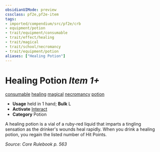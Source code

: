 ```yaml
---
obsidianUIMode: preview
cssclass: pf2e,pf2e-item
tags:
- imported/compendium/src/pf2e/crb
- equipment/potion
- trait/equipment/consumable
- trait/effect/healing
- trait/magical
- trait/school/necromancy
- trait/equipment/potion
aliases: ["Healing Potion"]
---
```

# Healing Potion *Item 1+*  
[consumable](consumable.md)  [healing](healing.md)  [magical](magical.md)  [necromancy](necromancy.md)  [potion](potion.md)  

- **Usage** held in 1 hand; **Bulk** L
- **Activate** [Interact](interact.md)
- **Category** Potion

A healing potion is a vial of a ruby-red liquid that imparts a tingling sensation as the drinker's wounds heal rapidly. When you drink a healing potion, you regain the listed number of Hit Points.

*Source: Core Rulebook p. 563*
